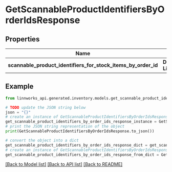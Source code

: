 # GetScannableProductIdentifiersByOrderIdsResponse


## Properties

Name | Type | Description | Notes
------------ | ------------- | ------------- | -------------
**scannable_product_identifiers_for_stock_items_by_order_id** | **Dict[str, Dict[str, List[ProductIdentifierInformation]]]** |  | [optional] 

## Example

```python
from linnworks_api.generated.inventory.models.get_scannable_product_identifiers_by_order_ids_response import GetScannableProductIdentifiersByOrderIdsResponse

# TODO update the JSON string below
json = "{}"
# create an instance of GetScannableProductIdentifiersByOrderIdsResponse from a JSON string
get_scannable_product_identifiers_by_order_ids_response_instance = GetScannableProductIdentifiersByOrderIdsResponse.from_json(json)
# print the JSON string representation of the object
print(GetScannableProductIdentifiersByOrderIdsResponse.to_json())

# convert the object into a dict
get_scannable_product_identifiers_by_order_ids_response_dict = get_scannable_product_identifiers_by_order_ids_response_instance.to_dict()
# create an instance of GetScannableProductIdentifiersByOrderIdsResponse from a dict
get_scannable_product_identifiers_by_order_ids_response_from_dict = GetScannableProductIdentifiersByOrderIdsResponse.from_dict(get_scannable_product_identifiers_by_order_ids_response_dict)
```
[[Back to Model list]](../README.md#documentation-for-models) [[Back to API list]](../README.md#documentation-for-api-endpoints) [[Back to README]](../README.md)


